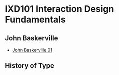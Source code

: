 IXD101 Interaction Design Fundamentals 
======================================

John Baskerville
----------------

- [John Baskerville 01](https://sarahcupples.github.io/john_baskerville/)


History of Type
---------------
